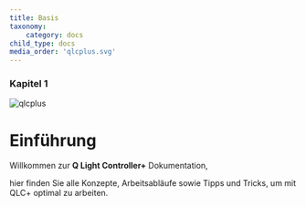 ```yaml
---
title: Basis
taxonomy:
    category: docs
child_type: docs
media_order: 'qlcplus.svg'
---
```


### Kapitel 1

![qlcplus](qlcplus.svg "qlcplus")

# Einführung

Willkommen zur **Q Light Controller+** Dokumentation,

hier finden Sie alle Konzepte, Arbeitsabläufe sowie Tipps und Tricks, um mit QLC+ optimal zu arbeiten.